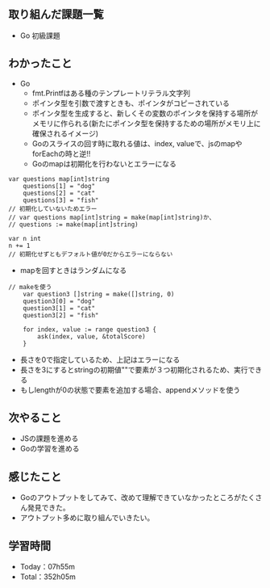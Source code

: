## 取り組んだ課題一覧
- Go 初級課題

## わかったこと
- Go
  - fmt.Printfはある種のテンプレートリテラル文字列
  - ポインタ型を引数で渡すときも、ポインタがコピーされている
  - ポインタ型を生成すると、新しくその変数のポインタを保持する場所がメモリに作られる(新たにポインタ型を保持するための場所がメモリ上に確保されるイメージ)
  - Goのスライスの回す時に取れる値は、index, valueで、jsのmapやforEachの時と逆!!
  - Goのmapは初期化を行わないとエラーになる
```
var questions map[int]string
	questions[1] = "dog"
	questions[2] = "cat"
	questions[3] = "fish"
// 初期化していないためエラー
// var questions map[int]string = make(map[int]string)か、
// questions := make(map[int]string)
```
```
var n int
n += 1
// 初期化せずともデフォルト値が0だからエラーにならない
```

- mapを回すときはランダムになる

```
// makeを使う
	var question3 []string = make([]string, 0)
	question3[0] = "dog"
	question3[1] = "cat"
	question3[2] = "fish"

	for index, value := range question3 {
		ask(index, value, &totalScore)
	}
```
- 長さを0で指定しているため、上記はエラーになる
- 長さを3にするとstringの初期値""で要素が３つ初期化されるため、実行できる
- もしlengthが0の状態で要素を追加する場合、appendメソッドを使う 
 
## 次やること
- JSの課題を進める
- Goの学習を進める

## 感じたこと
- Goのアウトプットをしてみて、改めて理解できていなかったところがたくさん発見できた。
- アウトプット多めに取り組んでいきたい。

## 学習時間　
- Today：07h55m
- Total：352h05m
